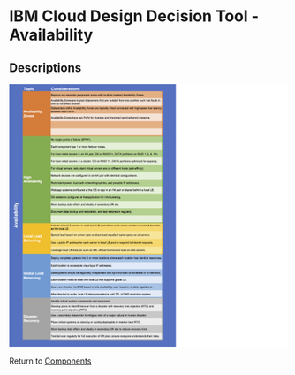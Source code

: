 # IBM Cloud Design Decision Tool - Availability

## Descriptions
![Descriptions](/images/rainbow_tool_availability.png)

Return to [Components](README.md)
